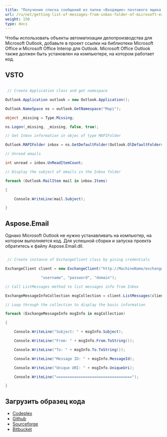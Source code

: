 ```yaml
---
title: "Получение списка сообщений из папки «Входящие» почтового ящика Microsoft Exchange Server в Aspose.Email"
url: /ru/net/getting-list-of-messages-from-inbox-folder-of-microsoft-exchange-server-mailbox-in-aspose-email/
weight: 150
type: docs
---
```



Чтобы использовать объекты автоматизации делопроизводства для Microsoft Outlook, добавьте в проект ссылки на библиотеки Microsoft Office и Microsoft Office Interop для Outlook. Microsoft Office Outlook также должен быть установлен на компьютере, на котором работает код.
## **VSTO**
``` cs

 // Create Application class and get namespace

Outlook.Application outlook = new Outlook.Application();

Outlook.NameSpace ns = outlook.GetNamespace("Mapi");

object _missing = Type.Missing;

ns.Logon(_missing, _missing, false, true);

// Get Inbox information in objec of type MAPIFolder

Outlook.MAPIFolder inbox = ns.GetDefaultFolder(Outlook.OlDefaultFolders.olFolderInbox);

// Unread emails

int unread = inbox.UnReadItemCount;

// Display the subject of emails in the Inbox folder

foreach (Outlook.MailItem mail in inbox.Items)

{

	Console.WriteLine(mail.Subject);

}

```
## **Aspose.Email**
Однако Microsoft Outlook не нужно устанавливать на компьютер, на котором выполняется код. Для успешной сборки и запуска проекта обратитесь к файлу Aspose.Email.dll.

``` cs

 // Create instance of ExchangeClient class by giving credentials

ExchangeClient client = new ExchangeClient("http://MachineName/exchange/Username",

				"username", "password", "domain");

// Call ListMessages method to list messages info from Inbox

ExchangeMessageInfoCollection msgCollection = client.ListMessages(client.MailboxInfo.InboxUri);

// Loop through the collection to display the basic information

foreach (ExchangeMessageInfo msgInfo in msgCollection)

{

	Console.WriteLine("Subject: " + msgInfo.Subject);

	Console.WriteLine("From: " + msgInfo.From.ToString());

	Console.WriteLine("To: " + msgInfo.To.ToString());

	Console.WriteLine("Message ID: " + msgInfo.MessageId);

	Console.WriteLine("Unique URI: " + msgInfo.UniqueUri);

	Console.WriteLine("==================================");

}

```
## **Загрузить образец кода**
- [Codeplex](https://asposevsto.codeplex.com/downloads/get/772942)
- [Github](https://github.com/aspose-email/Aspose.Email-for-.NET/releases/download/AsposeEmailVsVSTOv1.1/Getting.List.of.Messages.from.Inbox.of.Microsoft.Mailbox.Aspose.Email.zip)
- [Sourceforge](https://sourceforge.net/projects/asposevsto/files/Aspose.Email%20Vs%20VSTO%20Outlook/Getting%20List%20of%20Messages%20from%20Inbox%20of%20Microsoft%20Mailbox%20\(Aspose.Email\).zip/download)
- [Bitbucket](https://bitbucket.org/asposemarketplace/aspose-for-vsto/downloads/Getting%20List%20of%20Messages%20from%20Inbox%20of%20Microsoft%20Mailbox%20\(Aspose.Email\).zip)
